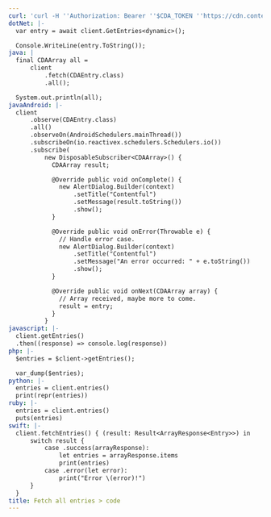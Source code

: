 ```yaml
---
curl: 'curl -H ''Authorization: Bearer ''$CDA_TOKEN ''https://cdn.contentful.com/spaces/''$SPACE_ID''/entries/'''
dotNet: |-
  var entry = await client.GetEntries<dynamic>();

  Console.WriteLine(entry.ToString());
java: |
  final CDAArray all =
      client
          .fetch(CDAEntry.class)
          .all();

  System.out.println(all);
javaAndroid: |-
  client
      .observe(CDAEntry.class)
      .all()
      .observeOn(AndroidSchedulers.mainThread())
      .subscribeOn(io.reactivex.schedulers.Schedulers.io())
      .subscribe(
          new DisposableSubscriber<CDAArray>() {
            CDAArray result;

            @Override public void onComplete() {
              new AlertDialog.Builder(context)
                  .setTitle("Contentful")
                  .setMessage(result.toString())
                  .show();
            }

            @Override public void onError(Throwable e) {
              // Handle error case.
              new AlertDialog.Builder(context)
                  .setTitle("Contentful")
                  .setMessage("An error occurred: " + e.toString())
                  .show();
            }

            @Override public void onNext(CDAArray array) {
              // Array received, maybe more to come.
              result = entry;
            }
          }
javascript: |-
  client.getEntries()
  .then((response) => console.log(response))
php: |-
  $entries = $client->getEntries();

  var_dump($entries);
python: |-
  entries = client.entries()
  print(repr(entries))
ruby: |-
  entries = client.entries()
  puts(entries)
swift: |-
  client.fetchEntries() { (result: Result<ArrayResponse<Entry>>) in
      switch result {
          case .success(arrayResponse):
              let entries = arrayResponse.items
              print(entries)
          case .error(let error):
              print("Error \(error)!")
      }
  }
title: Fetch all entries > code
---
```

